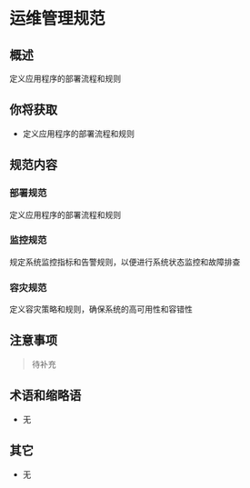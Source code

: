 # 运维管理规范

## 概述

定义应用程序的部署流程和规则

## 你将获取

- 定义应用程序的部署流程和规则

## 规范内容

### 部署规范

定义应用程序的部署流程和规则

### 监控规范

规定系统监控指标和告警规则，以便进行系统状态监控和故障排查

### 容灾规范

定义容灾策略和规则，确保系统的高可用性和容错性

## 注意事项

> 待补充

## 术语和缩略语

- 无

## 其它

- 无
